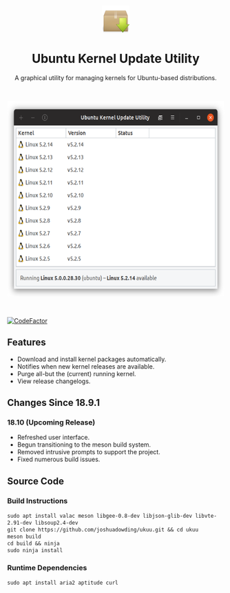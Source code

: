 <p align="center">
    <img width="64" height="64" src="src/share/ukuu/images/ukuu.png">
</p>

<h1 align="center">
    <b>Ubuntu Kernel Update Utility</b>
</h1>

<p align="center">
    A graphical utility for managing kernels for Ubuntu-based distributions.
</p>

<br />

<p align="center">
    <img width="612" height="453" src="src/share/ukuu/screenshots/main-ubuntu-3.png">
</p>

<br />

[![CodeFactor](https://www.codefactor.io/repository/github/joshuadowding/ukuu/badge)](https://www.codefactor.io/repository/github/joshuadowding/ukuu)


<h2>Features</h2>
<ul>
    <li>Download and install kernel packages automatically.</li>
    <li>Notifies when new kernel releases are available.</li>
    <li>Purge all-but the (current) running kernel.</li>
    <li>View release changelogs.</li>
</ul>

<h2>Changes Since 18.9.1</h2>
<h3>18.10 (Upcoming Release)</h3>
<ul>
    <li>Refreshed user interface.</li>
    <li>Begun transitioning to the meson build system.</li>
    <li>Removed intrusive prompts to support the project.</li>
    <li>Fixed numerous build issues.</li>
</ul>


<h2>Source Code</h2>
<h3>Build Instructions</h3>

    sudo apt install valac meson libgee-0.8-dev libjson-glib-dev libvte-2.91-dev libsoup2.4-dev
    git clone https://github.com/joshuadowding/ukuu.git && cd ukuu
    meson build
    cd build && ninja
    sudo ninja install

<h3>Runtime Dependencies</h3>

    sudo apt install aria2 aptitude curl

